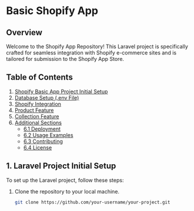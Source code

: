# Basic Shopify App

## Overview

Welcome to the Shopify App Repository! This Laravel project is specifically crafted for seamless integration with Shopify e-commerce sites and is tailored for submission to the Shopify App Store.

## Table of Contents

1. [Shopify Basic App Project Initial Setup](#1-laravel-project-initial-setup)
2. [Database Setup (.env File)](#2-database-setup-env-file)
3. [Shopify Integration](#3-shopify-integration)
4. [Product Feature](#4-product-feature)
5. [Collection Feature](#5-collection-feature)
6. [Additional Sections](#6-additional-sections)
    - [6.1 Deployment](#61-deployment)
    - [6.2 Usage Examples](#62-usage-examples)
    - [6.3 Contributing](#63-contributing)
    - [6.4 License](#64-license)

## 1. Laravel Project Initial Setup

To set up the Laravel project, follow these steps:

1. Clone the repository to your local machine.
   ```bash
   git clone https://github.com/your-username/your-project.git
